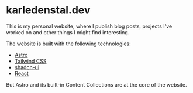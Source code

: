 # karledenstal.dev

This is my personal website, where I publish blog posts, projects I've worked on and other things I might find interesting. 

The website is built with the following technologies:

- [Astro](https://astro.build)
- [Tailwind CSS](https://tailwindcss.com)
- [shadcn-ui](https://ui.shadcn.com/)
- [React](https://react.dev)

But Astro and its built-in Content Collections are at the core of the website.

